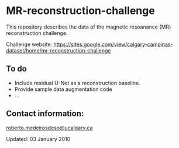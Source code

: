 # MR-reconstruction-challenge

This repository describes the data of the magnetic resoanance (MR) reconstruction challenge. 

Challenge website: https://sites.google.com/view/calgary-campinas-dataset/home/mr-reconstruction-challenge

## To do

- Include residual U-Net as a reconstruction baseline.
- Provide sample data augmentation code
- ...


## Contact information:
roberto.medeirosdeso@ucalgary.ca

Updated: 03 January 2010
